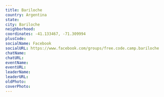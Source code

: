 ```yaml
---
title: Bariloche
country: Argentina
state: 
city: Bariloche
neighborhood: 
coordinates: -41.133467, -71.309994
plusCode:
socialName: Facebook
socialURL: https://www.facebook.com/groups/free.code.camp.bariloche
chatName:
chatURL:
eventName:
eventURL:
leaderName:
leaderURL:
oldPhoto: 
coverPhoto:
---
```

